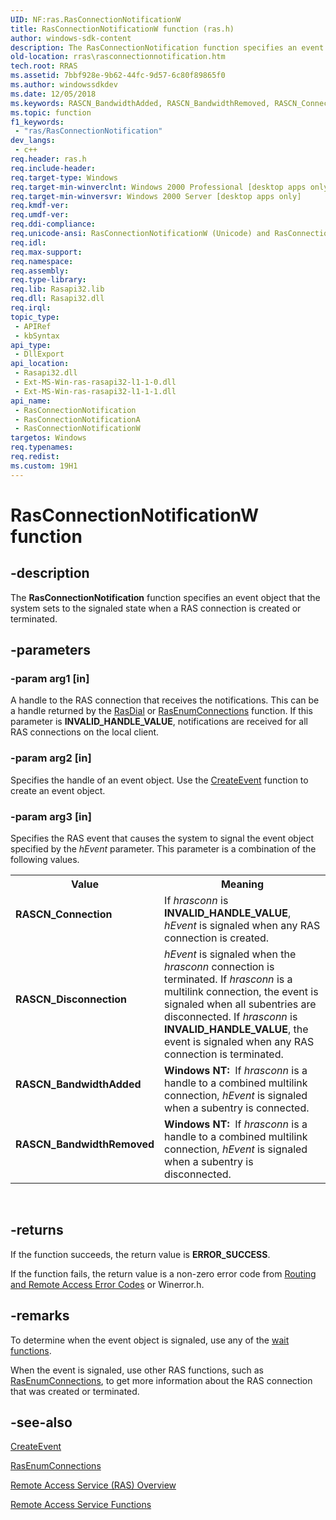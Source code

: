 ```yaml
---
UID: NF:ras.RasConnectionNotificationW
title: RasConnectionNotificationW function (ras.h)
author: windows-sdk-content
description: The RasConnectionNotification function specifies an event object that the system sets to the signaled state when a RAS connection is created or terminated.
old-location: rras\rasconnectionnotification.htm
tech.root: RRAS
ms.assetid: 7bbf928e-9b62-44fc-9d57-6c80f89865f0
ms.author: windowssdkdev
ms.date: 12/05/2018
ms.keywords: RASCN_BandwidthAdded, RASCN_BandwidthRemoved, RASCN_Connection, RASCN_Disconnection, RasConnectionNotification, RasConnectionNotification function [RAS], RasConnectionNotificationA, RasConnectionNotificationW, _ras_rasconnectionnotification, ras/RasConnectionNotification, ras/RasConnectionNotificationA, ras/RasConnectionNotificationW, rras.rasconnectionnotification
ms.topic: function
f1_keywords: 
 - "ras/RasConnectionNotification"
dev_langs:
 - c++
req.header: ras.h
req.include-header: 
req.target-type: Windows
req.target-min-winverclnt: Windows 2000 Professional [desktop apps only]
req.target-min-winversvr: Windows 2000 Server [desktop apps only]
req.kmdf-ver: 
req.umdf-ver: 
req.ddi-compliance: 
req.unicode-ansi: RasConnectionNotificationW (Unicode) and RasConnectionNotificationA (ANSI)
req.idl: 
req.max-support: 
req.namespace: 
req.assembly: 
req.type-library: 
req.lib: Rasapi32.lib
req.dll: Rasapi32.dll
req.irql: 
topic_type:
 - APIRef
 - kbSyntax
api_type:
 - DllExport
api_location:
 - Rasapi32.dll
 - Ext-MS-Win-ras-rasapi32-l1-1-0.dll
 - Ext-MS-Win-ras-rasapi32-l1-1-1.dll
api_name:
 - RasConnectionNotification
 - RasConnectionNotificationA
 - RasConnectionNotificationW
targetos: Windows
req.typenames: 
req.redist: 
ms.custom: 19H1
---
```


# RasConnectionNotificationW function


## -description


The 
<b>RasConnectionNotification</b> function specifies an event object that the system sets to the signaled state when a RAS connection is created or terminated.


## -parameters




### -param arg1 [in]

A handle to the RAS connection that receives the notifications. This can be a handle returned by the 
<a href="https://docs.microsoft.com/windows/desktop/api/ras/nf-ras-rasdiala">RasDial</a> or 
<a href="https://docs.microsoft.com/windows/desktop/api/ras/nf-ras-rasenumconnectionsa">RasEnumConnections</a> function. If this parameter is <b>INVALID_HANDLE_VALUE</b>, notifications are received for all RAS connections on the local client.


### -param arg2 [in]

Specifies the handle of an event object. Use the 
<a href="https://docs.microsoft.com/windows/desktop/api/synchapi/nf-synchapi-createeventa">CreateEvent</a> function to create an event object.


### -param arg3 [in]

Specifies the RAS event that causes the system to signal the event object specified by the <i>hEvent</i> parameter. This parameter is a combination of the following values. 



<table>
<tr>
<th>Value</th>
<th>Meaning</th>
</tr>
<tr>
<td width="40%"><a id="RASCN_Connection"></a><a id="rascn_connection"></a><a id="RASCN_CONNECTION"></a><dl>
<dt><b>RASCN_Connection</b></dt>
</dl>
</td>
<td width="60%">
If <i>hrasconn</i> is <b>INVALID_HANDLE_VALUE</b>, <i>hEvent</i> is signaled when any RAS connection is created.

</td>
</tr>
<tr>
<td width="40%"><a id="RASCN_Disconnection"></a><a id="rascn_disconnection"></a><a id="RASCN_DISCONNECTION"></a><dl>
<dt><b>RASCN_Disconnection</b></dt>
</dl>
</td>
<td width="60%">
<i>hEvent</i> is signaled when the <i>hrasconn</i> connection is terminated. If <i>hrasconn</i> is a multilink connection, the event is signaled when all subentries are disconnected. If <i>hrasconn</i> is <b>INVALID_HANDLE_VALUE</b>, the event is signaled when any RAS connection is terminated.

</td>
</tr>
<tr>
<td width="40%"><a id="RASCN_BandwidthAdded"></a><a id="rascn_bandwidthadded"></a><a id="RASCN_BANDWIDTHADDED"></a><dl>
<dt><b>RASCN_BandwidthAdded</b></dt>
</dl>
</td>
<td width="60%">
<b>Windows NT:  </b>If <i>hrasconn</i> is a handle to a combined multilink connection, <i>hEvent</i> is signaled when a subentry is connected.

</td>
</tr>
<tr>
<td width="40%"><a id="RASCN_BandwidthRemoved"></a><a id="rascn_bandwidthremoved"></a><a id="RASCN_BANDWIDTHREMOVED"></a><dl>
<dt><b>RASCN_BandwidthRemoved</b></dt>
</dl>
</td>
<td width="60%">
<b>Windows NT:  </b>If <i>hrasconn</i> is a handle to a combined multilink connection, <i>hEvent</i> is signaled when a subentry is disconnected.

</td>
</tr>
</table>
 


## -returns



If the function succeeds, the return value is <b>ERROR_SUCCESS</b>.

If the function fails, the return value is a non-zero error code from <a href="https://docs.microsoft.com/windows/desktop/RRAS/routing-and-remote-access-error-codes">Routing and Remote Access Error Codes</a> or Winerror.h.




## -remarks



To determine when the event object is signaled, use any of the 
<a href="https://docs.microsoft.com/windows/desktop/Sync/wait-functions">wait functions</a>.

When the event is signaled, use other RAS functions, such as 
<a href="https://docs.microsoft.com/windows/desktop/api/ras/nf-ras-rasenumconnectionsa">RasEnumConnections</a>, to get more information about the RAS connection that was created or terminated.




## -see-also




<a href="https://docs.microsoft.com/windows/desktop/api/synchapi/nf-synchapi-createeventa">CreateEvent</a>



<a href="https://docs.microsoft.com/windows/desktop/api/ras/nf-ras-rasenumconnectionsa">RasEnumConnections</a>



<a href="https://docs.microsoft.com/windows/desktop/RRAS/about-remote-access-service">Remote Access Service (RAS) Overview</a>



<a href="https://docs.microsoft.com/windows/desktop/RRAS/remote-access-service-functions">Remote Access Service Functions</a>
 

 

